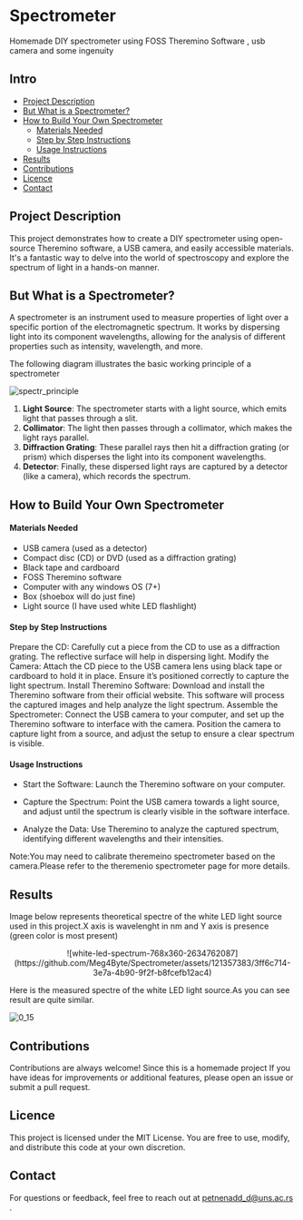 # Spectrometer
Homemade DIY spectrometer using FOSS Theremino Software , usb camera and some ingenuity

## Intro 

- [Project Description](#project-description)
- [But What is a Spectrometer?](#but-what-is-a-spectrometer)
- [How to Build Your Own Spectrometer](#how-to-build-your-own-spectrometer)
  - [Materials Needed](#materials-needed)
  - [Step by Step Instructions](#step-by-step-instructions)
  - [Usage Instructions](#usage-instructions) 
- [Results](#results)
- [Contributions](#contributions)
- [Licence](#licence)
- [Contact](#contact)
  

## Project Description 
This project demonstrates how to create a DIY   spectrometer using open-source Theremino software, a USB camera, and easily accessible materials. It's a fantastic way to delve into the world of spectroscopy and explore the spectrum of light in a hands-on manner.

## But What is a Spectrometer?

A spectrometer is an instrument used to measure properties of light over a specific portion of the electromagnetic spectrum. It works by dispersing light into its component wavelengths, allowing for the analysis of different properties such as intensity, wavelength, and more.

The following diagram illustrates the basic working principle of a spectrometer


![spectr_principle](https://github.com/Meg4Byte/Spectrometer/assets/121357383/48567232-f5ac-4c01-af24-f59dfd9d1e06)


1. **Light Source**: The spectrometer starts with a light source, which emits light that passes through a slit.
2. **Collimator**: The light then passes through a collimator, which makes the light rays parallel.
3. **Diffraction Grating**: These parallel rays then hit a diffraction grating (or prism) which disperses the light into its component wavelengths.
4. **Detector**: Finally, these dispersed light rays are captured by a detector (like a camera), which records the spectrum.


## How to Build Your Own Spectrometer

#### Materials Needed
- USB camera (used as a detector)
- Compact disc (CD) or DVD (used as a diffraction grating)
- Black tape and cardboard
- FOSS Theremino software
- Computer with any windows OS (7+) 
- Box (shoebox will do just fine)
- Light source (I have used white LED flashlight) 

#### Step by Step Instructions

Prepare the CD: Carefully cut a piece from the CD to use as a diffraction grating. The reflective surface will help in dispersing light.
Modify the Camera: Attach the CD piece to the USB camera lens using black tape or cardboard to hold it in place. Ensure it’s positioned correctly to capture the light spectrum.
Install Theremino Software: Download and install the Theremino software from their official website. This software will process the captured images and help analyze the light spectrum.
Assemble the Spectrometer: Connect the USB camera to your computer, and set up the Theremino software to interface with the camera. Position the camera to capture light from a source, and adjust the setup to ensure a clear spectrum is visible.

#### Usage Instructions

- Start the Software: Launch the Theremino software on your computer.

- Capture the Spectrum: Point the USB camera towards a light source, and adjust until the spectrum is clearly visible in the software interface.
  
- Analyze the Data: Use Theremino to analyze the captured spectrum, identifying different wavelengths and their intensities.

Note:You may need to calibrate theremeino spectrometer based on the camera.Please refer to the theremenio spectrometer page for more details.

## Results 

Image below represents theoretical spectre of the white LED light source used in this project.X axis is wavelenght in nm and Y axis is presence (green color is most present) 
<p align="center">
![white-led-spectrum-768x360-2634762087](https://github.com/Meg4Byte/Spectrometer/assets/121357383/3ff6c714-3e7a-4b90-9f2f-b8fcefb12ac4)
</p>
Here is the measured spectre of the white LED light source.As you can see result are quite similar.

   ![0_15](https://github.com/Meg4Byte/Spectrometer/assets/121357383/51b78181-9099-49b3-ae1e-b044c51142d0)


## Contributions 

Contributions are always welcome! Since this is a homemade project If you have ideas for improvements or additional features, please open an issue or submit a pull request.

## Licence
  This project is licensed under the MIT License. You are free to use, modify, and distribute this code at your own discretion.

## Contact 

  For questions or feedback, feel free to reach out at petnenadd_d@uns.ac.rs .
